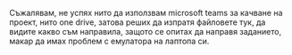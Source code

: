 Съжалявам, не успях нито да използвам microsoft teams за качване на проект, нито one drive, затова реших да изпратя файловете тук, да видите какво съм направила, защото се опитах да направя заданието, макар да имах проблем с емулатора на лаптопа си.
